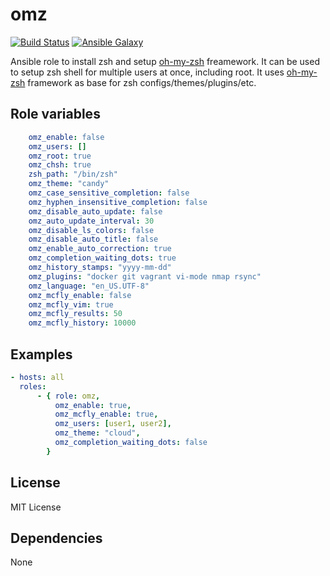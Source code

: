 # omz

[![Build Status](https://travis-ci.org/gsvitins/omz.svg?branch=master)](https://travis-ci.org/gsvitins/omz)
[![Ansible Galaxy](https://img.shields.io/badge/galaxy-gsvitins.omz-lightgrey.svg)](https://galaxy.ansible.com/gsvitins/omz/)

Ansible role to install zsh and setup [oh-my-zsh](https://github.com/robbyrussell/oh-my-zsh) freamework.
It can  be used to setup zsh shell for multiple users at once, including root.
It uses [oh-my-zsh](https://github.com/robbyrussell/oh-my-zsh)  framework as base for zsh configs/themes/plugins/etc.

Role variables
--------------
```yaml
    omz_enable: false
    omz_users: []
    omz_root: true
    omz_chsh: true
    zsh_path: "/bin/zsh"
    omz_theme: "candy"
    omz_case_sensitive_completion: false
    omz_hyphen_insensitive_completion: false
    omz_disable_auto_update: false
    omz_auto_update_interval: 30
    omz_disable_ls_colors: false
    omz_disable_auto_title: false
    omz_enable_auto_correction: true
    omz_completion_waiting_dots: true
    omz_history_stamps: "yyyy-mm-dd"
    omz_plugins: "docker git vagrant vi-mode nmap rsync"
    omz_language: "en_US.UTF-8"
    omz_mcfly_enable: false
    omz_mcfly_vim: true
    omz_mcfly_results: 50
    omz_mcfly_history: 10000
```
Examples
--------
```yaml
- hosts: all
  roles:
      - { role: omz,
          omz_enable: true,
          omz_mcfly_enable: true,
          omz_users: [user1, user2],
          omz_theme: "cloud",
          omz_completion_waiting_dots: false
        }
```
License
-------
MIT License

Dependencies
------------
None
